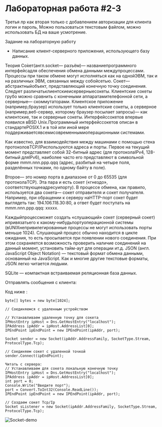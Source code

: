 # Лабораторная работа #2-3

Третья лр как вторая только с добавлением авторизации для клиента логин и пароль,
Можно пользоваться текстовым файлом, можно использовать БД на ваше усмотрение.

Задание на лабораторную работу
- Написание клиент-серверного приложения, использующего базу данных.

Теория
Со́кет(англ.socket— разъём)— названиепрограммного интерфейсадля обеспечения 
обмена данными междупроцессами. Процессы при таком обмене могут исполняться как на 
однойЭВМ, так и на различных ЭВМ, связанных между собойсетью. 
Сокет—абстрактныйобъект, представляющий конечную точку соединения.
Следует различатьклиентскиеисерверныесокеты. Клиентские сокеты грубо можно 
сравнить с конечными аппаратамителефонной сети, а серверные— скоммутаторами. 
Клиентское приложение (например,браузер) использует только клиентские сокеты, а 
серверное (например,веб-сервер, которому браузер посылает запросы)— как клиентские, 
так и серверные сокеты.
Интерфейссокетов впервые появился вBSD Unix.Программный интерфейссокетов описан 
в стандартеPOSIX.1 и в той или иной мере 
поддерживаетсявсемисовременнымиоперационными системами.

Как известно, для взаимодействия между машинами с помощью стека 
протоколовTCP/IPиспользуются адреса и порты. Первое на текущий момент представляет 
собой 32-битный адрес (для протоколаIPv4, 128-битный дляIPv6), наиболее часто его 
представляют в символьной форме mmm.nnn.ppp.qqq (адрес, разбитый на четыре поля, 
разделённых точками, по одному байту в поле).

Второе— это номер порта в диапазоне от 0 до 65535 (для протоколаTCP).
Эта пара и есть сокет («гнездо», соответствующееадресуипорту).
В процессе обмена, как правило, используется два сокета— сокет отправителя и сокет 
получателя. Например, при обращении к серверу наHTTP-порт сокет будет выглядеть так: 
194.106.118.30:80, а ответ будет поступать на mmm.nnn.ppp.qqq: xxxxx.

Каждыйпроцессможет создать «слушающий» сокет (серверный сокет) ипривязатьего к 
какому-нибудьпортуоперационной системы (вUNIXнепривилегированные процессы не 
могут использовать порты меньше 1024).
Слушающий процесс обычно находится в цикле ожидания, то есть просыпается при 
появлении нового соединения. При этом сохраняется возможность проверить наличие 
соединений на данный момент, установить тайм-аут для операции ит.д.
JSON (англ. JavaScript Object Notation) — текстовый формат обмена данными, основанный 
на JavaScript. Как и многие другие текстовые форматы, JSON легко читается людьми.

SQLite — компактная встраиваемая реляционная база данных.

Отправлять сообщения с клиента:

Код ниже :
```
byte[] bytes = new byte[1024];
 
// Соединяемся с удаленным устройством
 
// Устанавливаем удаленную точку для сокета
IPHostEntry ipHost = Dns.GetHostEntry("localhost");
IPAddress ipAddr = ipHost.AddressList[0];
IPEndPoint ipEndPoint = new IPEndPoint(ipAddr, port);
 
Socket sender = new Socket(ipAddr.AddressFamily, SocketType.Stream, ProtocolType.Tcp);
 
// Соединяем сокет с удаленной точкой
sender.Connect(ipEndPoint);
 
Читать с сервера:
// Устанавливаем для сокета локальную конечную точку
IPHostEntry ipHost = Dns.GetHostEntry("localhost");
IPAddress ipAddr = ipHost.AddressList[0];
int port = 0;
Console.Write("Введите порт");
port = Convert.ToInt32(Console.ReadLine());
IPEndPoint ipEndPoint = new IPEndPoint(ipAddr, port);
 
// Создаем сокет Tcp/Ip
Socket sListener = new Socket(ipAddr.AddressFamily, SocketType.Stream, ProtocolType.Tcp);
```


![Socket-demo](https://github.com/danissimoae/AoCSaN-Sem4/assets/118019309/5cec8867-7f8e-4f67-bd8d-69e499252982)
